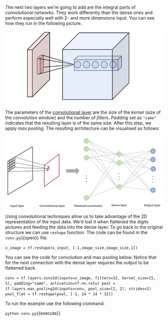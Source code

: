 The next two layers we're going to add are the integral parts of *convolutional networks*. They work differently than the dense ones and perform especially well with 2- and more dimensions input. You can see how they run in the following picture.

<img src="tensorflow-layers/assets/convolution.png" alt="Convolution">

The parameters of the [convolutional layer](https://en.wikipedia.org/wiki/Convolutional_neural_network) are the size of the *kernel* (size of the convolution window) and the number of *filters*. *Padding* set as `"same"` indicates that the resulting layer is of the same size. After this step, we apply *max pooling*. The resulting architecture can be visualised as follows:

<img src="tensorflow-layers/assets/convolutional.png" alt="Convolutional network">

Using convolutional techniques allow us to take advantage of the 2D representation of the input data. We'd lost it when flattened the digits pictures and feeding the data into the dense layer. To go back to the original structure we can use `reshape` function. The code can be found in the `conv.py`{{open}} file.

`x_image = tf.reshape(x_input, [-1,image_size,image_size,1])`

You can see the code for convolution and max pooling below. Notice that for the next connection with the dense layer requires the output to be flattened back.

`conv = tf.layers.conv2d(inputs=x_image,
  filters=32, kernel_size=[5, 5],
  padding="same", activation=tf.nn.relu)
pool = tf.layers.max_pooling2d(inputs=conv,
  pool_size=[2, 2], strides=2)
pool_flat = tf.reshape(pool, [-1, 14 * 14 * 32])`

To run the example use the following command:

`python conv.py`{{execute}}
